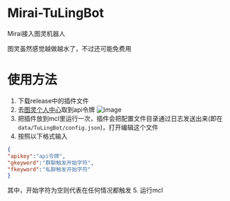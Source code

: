 # Mirai-TuLingBot
Mirai接入图灵机器人

图灵虽然感觉越做越水了，不过还可能免费用

# 使用方法
1. 下载release中的插件文件
2. 去[图灵个人中心](www.tuling123.com)取到api令牌
![image](https://user-images.githubusercontent.com/35139537/110485654-d78cc780-8126-11eb-890a-aa68f9a5f0d3.png)
3. 把插件放到mcl里运行一次，插件会把配置文件目录通过日志发送出来(即在`data/TuLingBot/config.json`)，打开编辑这个文件
4. 按照以下格式输入
```json
{
"apikey":"api令牌",
"gkeyword":"群聊触发开始字符",
"fkeyword":"私聊触发开始字符"
}
```
其中，开始字符为空则代表在任何情况都触发
5. 运行mcl
